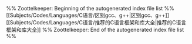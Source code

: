 %% Zoottelkeeper: Beginning of the autogenerated index file list  %%
 [[Subjects/Codes/Languages/C语言/区别gcc、g++|区别gcc、g++]]
 [[Subjects/Codes/Languages/C语言/推荐的C语言框架和库大全|推荐的C语言框架和库大全]]
%% Zoottelkeeper: End of the autogenerated index file list  %%
